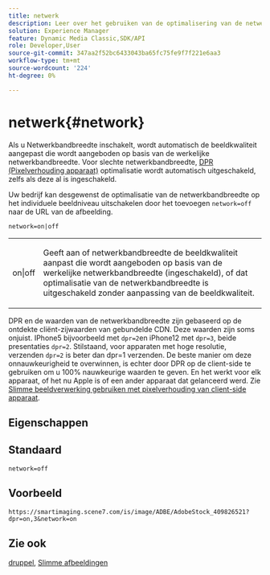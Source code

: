 ```yaml
---
title: netwerk
description: Leer over het gebruiken van de optimalisering van de netwerkbandbreedte om de beeldkwaliteit aan te passen die op daadwerkelijke netwerkbandbreedte wordt gediend.
solution: Experience Manager
feature: Dynamic Media Classic,SDK/API
role: Developer,User
source-git-commit: 347aa2f52bc6433043ba65fc75fe9f7f221e6aa3
workflow-type: tm+mt
source-wordcount: '224'
ht-degree: 0%

---
```


# netwerk{#network}

Als u Netwerkbandbreedte inschakelt, wordt automatisch de beeldkwaliteit aangepast die wordt aangeboden op basis van de werkelijke netwerkbandbreedte. Voor slechte netwerkbandbreedte, [DPR (Pixelverhouding apparaat)](/help/aem-is-ir-api/is-api/http-ref/image-serving-api-ref/c-http-protocol-reference/c-command-reference/r-dpr.md) optimalisatie wordt automatisch uitgeschakeld, zelfs als deze al is ingeschakeld.

Uw bedrijf kan desgewenst de optimalisatie van de netwerkbandbreedte op het individuele beeldniveau uitschakelen door het toevoegen `network=off` naar de URL van de afbeelding.

`network=on|off`

<table id="simpletable_2D23B1B282CD4216AB5BE7E7430D1B3F"> 
 <tr class="strow"> 
  <td class="stentry"> <p> <span class="codeph"> on|off </span> </p> </td> 
  <td class="stentry"> <p>Geeft aan of netwerkbandbreedte de beeldkwaliteit aanpast die wordt aangeboden op basis van de werkelijke netwerkbandbreedte (ingeschakeld), of dat optimalisatie van de netwerkbandbreedte is uitgeschakeld zonder aanpassing van de beeldkwaliteit.</p> </td> 
 </tr> 
</table>

DPR en de waarden van de netwerkbandbreedte zijn gebaseerd op de ontdekte cliënt-zijwaarden van gebundelde CDN. Deze waarden zijn soms onjuist. IPhone5 bijvoorbeeld met `dpr=2`en iPhone12 met `dpr=3`, beide presentaties `dpr=2`. Stilstaand, voor apparaten met hoge resolutie, verzenden `dpr=2` is beter dan dpr=1 verzenden. De beste manier om deze onnauwkeurigheid te overwinnen, is echter door DPR op de client-side te gebruiken om u 100% nauwkeurige waarden te geven. En het werkt voor elk apparaat, of het nu Apple is of een ander apparaat dat gelanceerd werd. Zie [Slimme beeldverwerking gebruiken met pixelverhouding van client-side apparaat](https://experienceleague.adobe.com/docs/experience-manager-cloud-service/content/assets/dynamicmedia/client-side-dpr.html?lang=en).

## Eigenschappen



## Standaard

`network=off`

## Voorbeeld

`https://smartimaging.scene7.com/is/image/ADBE/AdobeStock_409826521?dpr=on,3&network=on`

## Zie ook

[druppel](/help/aem-is-ir-api/is-api/http-ref/image-serving-api-ref/c-http-protocol-reference/c-command-reference/r-dpr.md), [Slimme afbeeldingen](https://experienceleague.adobe.com/docs/experience-manager-cloud-service/content/assets/dynamicmedia/imaging-faq.html?lang=en)
